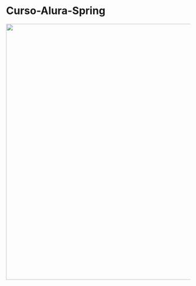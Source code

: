 # Curso-Alura-Spring
<div align="center">
<img src="https://user-images.githubusercontent.com/81492148/183503429-fbc483a2-391b-4a8a-b467-e17d56d7ce77.png" width="700px" />
</div>
